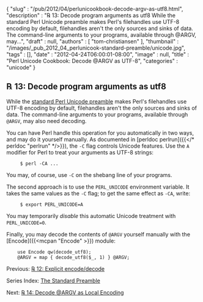 {
   "slug" : "/pub/2012/04/perlunicookbook-decode-argv-as-utf8.html",
   "description" : "℞ 13: Decode program arguments as utf8 While the standard Perl Unicode preamble makes Perl's filehandles use UTF-8 encoding by default, filehandles aren't the only sources and sinks of data. The command-line arguments to your programs, available through @ARGV, may...",
   "draft" : null,
   "authors" : [
      "tom-christiansen"
   ],
   "thumbnail" : "/images/_pub_2012_04_perlunicook-standard-preamble/unicode.jpg",
   "tags" : [],
   "date" : "2012-04-24T06:00:01-08:00",
   "image" : null,
   "title" : "Perl Unicode Cookbook: Decode @ARGV as UTF-8",
   "categories" : "unicode"
}



℞ 13: Decode program arguments as utf8
--------------------------------------

While the [standard Perl Unicode preamble](/pub/2012/04/perlunicook-standard-preamble.html) makes Perl's filehandles use UTF-8 encoding by default, filehandles aren't the only sources and sinks of data. The command-line arguments to your programs, available through `@ARGV`, may also need decoding.

You can have Perl handle this operation for you automatically in two ways, and may do it yourself manually. As documented in [perldoc perlrun]({{</* perldoc "perlrun" */>}}), the `-C` flag controls Unicode features. Use the `A` modifier for Perl to treat your arguments as UTF-8 strings:

         $ perl -CA ...

You may, of course, use `-C` on the shebang line of your programs.

The second approach is to use the `PERL_UNICODE` environment variable. It takes the same values as the `-C` flag; to get the same effect as `-CA`, write:

         $ export PERL_UNICODE=A

You may temporarily *disable* this automatic Unicode treatment with `PERL_UNICODE=0`.

Finally, you may decode the contents of `@ARGV` yourself manually with the [Encode]({{<mcpan "Encode" >}}) module:

        use Encode qw(decode_utf8);
        @ARGV = map { decode_utf8($_, 1) } @ARGV;

Previous: [℞ 12: Explicit encode/decode](/pub/2012/04/perlunicook-explicit-encode-decode.html)

Series Index: [The Standard Preamble](/pub/2012/04/perlunicook-standard-preamble.html)

Next: [℞ 14: Decode @ARGV as Local Encoding](/pub/2012/04/perlunicookbook-decode-argv-as-local-encoding.html)
